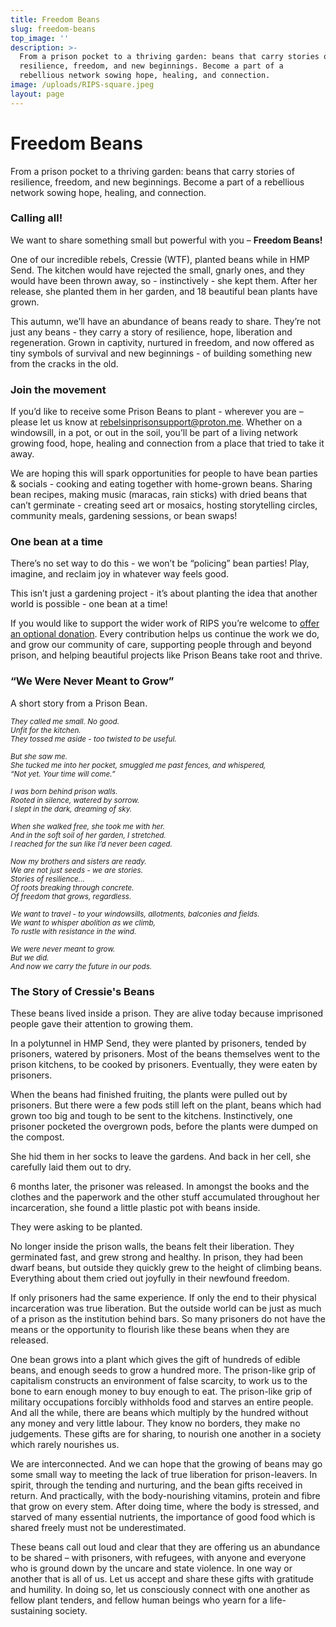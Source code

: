 ```yaml
---
title: Freedom Beans
slug: freedom-beans
top_image: ''
description: >-
  From a prison pocket to a thriving garden: beans that carry stories of 
  resilience, freedom, and new beginnings. Become a part of a 
  rebellious network sowing hope, healing, and connection.
image: /uploads/RIPS-square.jpeg
layout: page
---
```


# Freedom Beans

From a prison pocket to a thriving garden: beans that carry stories of resilience, freedom, and new beginnings. Become
a part of a rebellious network sowing hope, healing, and connection.

### Calling all!

We want to share something small but powerful with you – <strong>Freedom Beans!</strong>

One of our incredible rebels, Cressie (WTF), planted beans while in HMP Send. The kitchen would have rejected the small, gnarly ones, and they would have been  thrown away, so - instinctively - she kept them. After her release, she planted them in her garden, and 18 beautiful bean plants have grown.

This autumn, we’ll have an abundance of beans ready to share. They’re not just any beans - they carry a story of resilience, hope, liberation and regeneration. Grown in captivity, nurtured in freedom, and now offered as tiny symbols of survival and new beginnings - of building something new from the cracks in the old.

### Join the movement

If you’d like to receive some Prison Beans to plant - wherever you are – please let us know at [rebelsinprisonsupport@proton.me](mailto:rebelsinprisonsupport@proton.me "rebelsinprisonsupport@proton.me"). Whether on a windowsill, in a pot, or out in the soil, you’ll be part of a living network growing food, hope, healing and connection from a place that tried to take it away. 

We are hoping this will spark opportunities for people to have bean parties & socials - cooking and eating together with home-grown beans. Sharing bean recipes, making music (maracas, rain sticks) with dried beans that can’t germinate - creating seed art or mosaics, hosting storytelling circles, community meals, gardening sessions, or bean swaps!

### One bean at a time

There’s no set way to do this - we won’t be “policing” bean parties! Play, imagine, and reclaim joy in whatever way feels good.

This isn’t just a gardening project - it’s about planting the idea that another world is possible - one bean at a time!

If you would like to support the wider work of RIPS you’re welcome to [offer an optional donation](/donate/). Every contribution helps us continue the work we do, and grow our community of care, supporting people through and beyond prison, and helping beautiful projects like Prison Beans take root and thrive.

### “We Were Never Meant to Grow”

A short story from a Prison Bean.

<small>*They called me small. No good.<br>
Unfit for the kitchen.<br>
They tossed me aside - too twisted to be useful.*</small>

<small>*But she saw me.<br>
She tucked me into her pocket, smuggled me past fences, and whispered,<br>
“Not yet. Your time will come.”*</small>

<small>*I was born behind prison walls.<br>
Rooted in silence, watered by sorrow.<br>
I slept in the dark, dreaming of sky.*</small>

<small>*When she walked free, she took me with her.<br>
And in the soft soil of her garden, I stretched.<br>
I reached for the sun like I’d never been caged.*</small>

<small>*Now my brothers and sisters are ready.<br>
We are not just seeds - we are stories.<br>
Stories of resilience...<br>
Of roots breaking through concrete.<br>
Of freedom that grows, regardless.*</small>

<small>*We want to travel - to your windowsills, allotments, balconies and fields.<br>
We want to whisper abolition as we climb,<br>
To rustle with resistance in the wind.*</small>

<small>*We were never meant to grow.<br>
But we did.<br>
And now we carry the future in our pods.*</small>

### The Story of Cressie's Beans

These beans lived inside a prison. They are alive today because imprisoned people gave their
attention to growing them.

In a polytunnel in HMP Send, they were planted by prisoners, tended by prisoners, watered by
prisoners. Most of the beans themselves went to the prison kitchens, to be cooked by prisoners.
Eventually, they were eaten by prisoners.

When the beans had finished fruiting, the plants were pulled out by prisoners. But there were a
few pods still left on the plant, beans which had grown too big and tough to be sent to the kitchens.
Instinctively, one prisoner pocketed the overgrown pods, before the plants were dumped on the
compost.

She hid them in her socks to leave the gardens. And back in her cell, she carefully laid them out to
dry.

6 months later, the prisoner was released. In amongst the books and the clothes and the
paperwork and the other stuff accumulated throughout her incarceration, she found a little plastic
pot with beans inside.

They were asking to be planted.

No longer inside the prison walls, the beans felt their liberation. They germinated fast, and grew
strong and healthy. In prison, they had been dwarf beans, but outside they quickly grew to the
height of climbing beans. Everything about them cried out joyfully in their newfound freedom.

If only prisoners had the same experience. If only the end to their physical incarceration was true
liberation. But the outside world can be just as much of a prison as the institution behind bars. So
many prisoners do not have the means or the opportunity to flourish like these beans when they
are released.

One bean grows into a plant which gives the gift of hundreds of edible beans, and enough seeds to
grow a hundred more. The prison-like grip of capitalism constructs an environment of false
scarcity, to work us to the bone to earn enough money to buy enough to eat. The prison-like grip
of military occupations forcibly withholds food and starves an entire people. And all the while,
there are beans which multiply by the hundred without any money and very little labour. They
know no borders, they make no judgements. These gifts are for sharing, to nourish one another in
a society which rarely nourishes us.

We are interconnected. And we can hope that the growing of beans may go some small way to
meeting the lack of true liberation for prison-leavers. In spirit, through the tending and nurturing,
and the bean gifts received in return. And practically, with the body-nourishing vitamins, protein
and fibre that grow on every stem. After doing time, where the body is stressed, and starved of
many essential nutrients, the importance of good food which is shared freely must not be
underestimated.

These beans call out loud and clear that they are offering us an abundance to be shared – with
prisoners, with refugees, with anyone and everyone who is ground down by the uncare and state
violence. In one way or another that is all of us. Let us accept and share these gifts with gratitude
and humility. In doing so, let us consciously connect with one another as fellow plant tenders, and
fellow human beings who yearn for a life-sustaining society.
